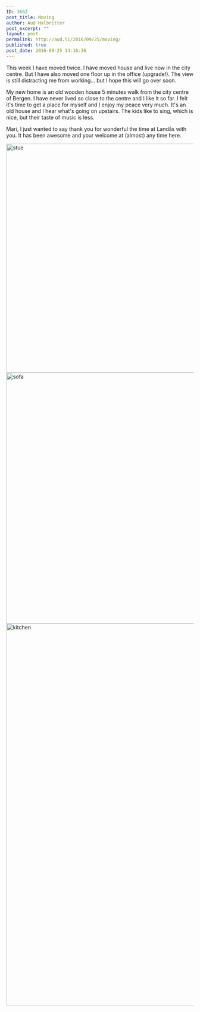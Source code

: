 ```yaml
---
ID: 3662
post_title: Moving
author: Aud Halbritter
post_excerpt: ""
layout: post
permalink: http://aud.li/2016/09/25/moving/
published: true
post_date: 2016-09-25 14:16:36
---
```

This week I have moved twice. I have moved house and live now in the city centre. But I have also moved one floor up in the office (upgrade!). The view is still distracting me from working... but I hope this will go over soon.

My new home is an old wooden house 5 minutes walk from the city centre of Bergen. I have never lived so close to the centre and I like it so far. I felt it's time to get a place for myself and I enjoy my peace very much. It's an old house and I hear what's going on upstairs. The kids like to sing, which is nice, but their taste of music is less.

Mari, I just wanted to say thank you for wonderful the time at Landås with you. It has been awesome and your welcome at (almost) any time here.

<a href="http://aud.li/wp-content/uploads/2016/09/Stue.jpg"><img class="alignnone size-large wp-image-3665" src="http://aud.li/wp-content/uploads/2016/09/Stue-1024x697.jpg" alt="stue" width="900" height="613" /></a><a href="http://aud.li/wp-content/uploads/2016/09/Sofa.jpg"><img class="alignnone size-large wp-image-3664" src="http://aud.li/wp-content/uploads/2016/09/Sofa-1024x764.jpg" alt="sofa" width="900" height="671" /></a><a href="http://aud.li/wp-content/uploads/2016/09/Kitchen.jpg"><img class="alignnone size-large wp-image-3663" src="http://aud.li/wp-content/uploads/2016/09/Kitchen-770x1024.jpg" alt="kitchen" width="770" height="1024" /></a>